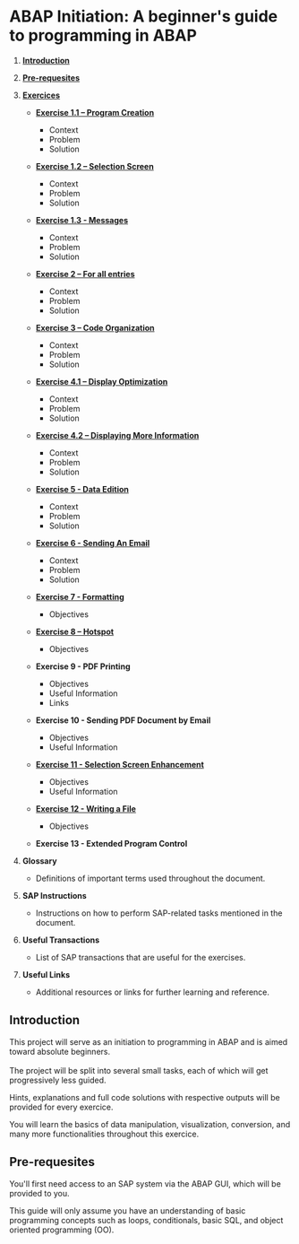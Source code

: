 # ABAP Initiation: A beginner's guide to programming in ABAP

1. [**Introduction**](#introduction)
2. [**Pre-requesites**](#pre-requesites)

3. [**Exercices**](#exercices)

   - [**Exercise 1.1 – Program Creation**](https://github.com/Fabeure/ABAP-Initiation/blob/main/Exercice1_1.md)
   
     - Context
     - Problem
     - Solution
     

   - [**Exercise 1.2 – Selection Screen**](https://github.com/Fabeure/ABAP-Initiation/blob/main/Exercice1_2.md)

     - Context
     - Problem
     - Solution

   - [**Exercise 1.3 - Messages**](https://github.com/Fabeure/ABAP-Initiation/blob/main/Exercice1_3.md)

     - Context
     - Problem
     - Solution

   - [**Exercise 2 – For all entries**](https://github.com/Fabeure/ABAP-Initiation/blob/main/Exercice2.md)

     - Context
     - Problem
     - Solution

   - [**Exercise 3 – Code Organization**](https://github.com/Fabeure/ABAP-Initiation/blob/main/Exercice3.md)
     - Context
     - Problem
     - Solution

   - [**Exercise 4.1 – Display Optimization**](https://github.com/Fabeure/ABAP-Initiation/blob/main/Exercice4_1.md)

     - Context
     - Problem
     - Solution

   - [**Exercise 4.2 – Displaying More Information**](https://github.com/Fabeure/ABAP-Initiation/blob/main/Exercice4_2.md)

     - Context
     - Problem
     - Solution

   - [**Exercise 5 - Data Edition**](https://github.com/Fabeure/ABAP-Initiation/blob/main/Exercice5.md)

     - Context
     - Problem
     - Solution

   - [**Exercise 6 - Sending An Email**](https://github.com/Fabeure/ABAP-Initiation/blob/main/Exercice6.md)

     - Context
     - Problem
     - Solution

   - [**Exercise 7 - Formatting**](https://github.com/Fabeure/ABAP-Initiation/blob/main/Exercice7.md)

     - Objectives

   - [**Exercise 8 – Hotspot**](https://github.com/Fabeure/ABAP-Initiation/blob/main/Exercice8.md)

     - Objectives

   - **Exercise 9 - PDF Printing**

     - Objectives
     - Useful Information
     - Links

   - **Exercise 10 - Sending PDF Document by Email**

     - Objectives
     - Useful Information

   - [**Exercise 11 - Selection Screen Enhancement**](https://github.com/Fabeure/ABAP-Initiation/blob/main/Exercice11.md)

     - Objectives
     - Useful Information

   - [**Exercise 12 - Writing a File**](https://github.com/Fabeure/ABAP-Initiation/blob/main/Exercice12.md)

     - Objectives

   - **Exercise 13 - Extended Program Control**

4. **Glossary**

   - Definitions of important terms used throughout the document.

5. **SAP Instructions**

   - Instructions on how to perform SAP-related tasks mentioned in the document.

6. **Useful Transactions**

   - List of SAP transactions that are useful for the exercises.

7. **Useful Links**
   - Additional resources or links for further learning and reference.



## Introduction

This project will serve as an initiation to programming in ABAP and is aimed toward absolute beginners. \
\
The project will be split into several small tasks, each of which will get progressively less guided.

Hints, explanations and full code solutions with respective outputs will be provided for every exercice.

You will learn the basics of data manipulation, visualization, conversion, and many more functionalities throughout this exercice.

## Pre-requesites

You'll first need access to an SAP system via the ABAP GUI, which will be provided to you.

This guide will only assume you have an understanding of basic programming concepts such as loops, conditionals, basic SQL, and object oriented programming (OO).

